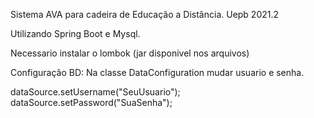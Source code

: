 Sistema AVA para cadeira de Educação a Distância.
Uepb 2021.2


Utilizando Spring Boot e Mysql.


Necessario instalar o lombok (jar disponivel nos arquivos)

Configuração BD:
Na classe DataConfiguration mudar usuario e senha.

dataSource.setUsername("SeuUsuario");
dataSource.setPassword("SuaSenha");


